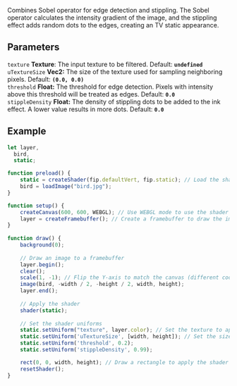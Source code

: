 Combines Sobel operator for edge detection and stippling. The Sobel operator calculates the intensity gradient of the image, and the stippling effect adds random dots to the edges, creating an TV static appearance.

## Parameters
`texture` **Texture**: The input texture to be filtered. Default: **`undefined`**
<br>
`uTextureSize` **Vec2:** The size of the texture used for sampling neighboring pixels. Default: **`(0.0, 0.0)`**
<br>
`threshold` **Float:** The threshold for edge detection. Pixels with intensity above this threshold will be treated as edges. Default: **`0.0`**
<br>
`stippleDensity` **Float:** The density of stippling dots to be added to the ink effect. A lower value results in more dots. Default: **`0.0`**

## Example
```javascript hl_lines="29 30 31 32"
let layer,
  bird,
  static;

function preload() {
    static = createShader(fip.defaultVert, fip.static); // Load the shader
    bird = loadImage("bird.jpg");
}

function setup() {
    createCanvas(600, 600, WEBGL); // Use WEBGL mode to use the shader
    layer = createFramebuffer(); // Create a framebuffer to draw the image onto
}
  
function draw() {
    background(0);
    
    // Draw an image to a framebuffer 
    layer.begin();
    clear();
    scale(1, -1); // Flip the Y-axis to match the canvas (different coordinate system in framebuffer)
    image(bird, -width / 2, -height / 2, width, height);
    layer.end();
    
    // Apply the shader
    shader(static);
    
    // Set the shader uniforms
    static.setUniform("texture", layer.color); // Set the texture to apply the shader to
    static.setUniform('uTextureSize', [width, height]); // Set the size of the texture used
    static.setUniform('threshold', 0.2);
    static.setUniform('stippleDensity', 0.99);

    rect(0, 0, width, height); // Draw a rectangle to apply the shader to
    resetShader(); 
}
```